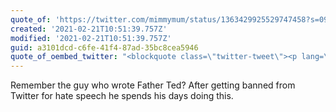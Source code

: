 ```yaml
---
quote_of: 'https://twitter.com/mimmymum/status/1363429925529747458?s=09'
created: '2021-02-21T10:51:39.757Z'
modified: '2021-02-21T10:51:39.757Z'
guid: a3101dcd-c6fe-41f4-87ad-35bc8cea5946
quote_of_oembed_twitter: "<blockquote class=\"twitter-tweet\"><p lang=\"en\" dir=\"ltr\">OMFG! \U0001F633<br><br>Seriously, has someone notified mental health services???<a href=\"https://twitter.com/hashtag/TransphobiaRotsTheBrain?src=hash&amp;ref_src=twsrc%5Etfw\">#TransphobiaRotsTheBrain</a> <a href=\"https://t.co/yFKkTRpSud\">pic.twitter.com/yFKkTRpSud</a></p>&mdash; Helen\U0001F3F3️‍⚧️\U0001F499 (@mimmymum) <a href=\"https://twitter.com/mimmymum/status/1363429925529747458?ref_src=twsrc%5Etfw\">February 21, 2021</a></blockquote>\n<script async src=\"https://platform.twitter.com/widgets.js\" charset=\"utf-8\"></script>\n"
---
```

Remember the guy who wrote Father Ted? After getting banned from Twitter for hate speech he spends his days doing this.
